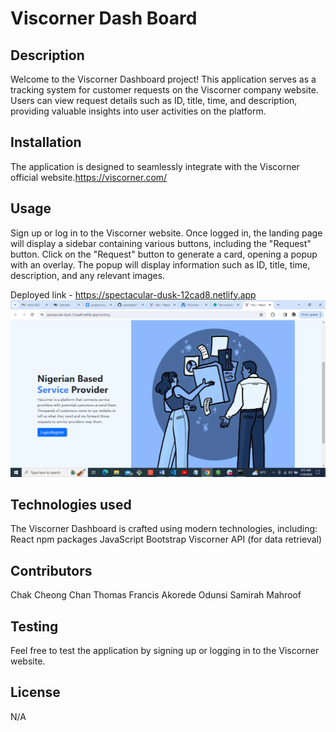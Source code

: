 
  # Viscorner Dash Board

  ## Description
  Welcome to the Viscorner Dashboard project! This application serves as a tracking system for customer requests on the Viscorner company website. Users can view request details such as ID, title, time, and description, providing valuable insights into user activities on the platform.

  ## Installation
 
  The application is designed to seamlessly integrate with the Viscorner official website.https://viscorner.com/

  ## Usage
  Sign up or log in to the Viscorner website.
  Once logged in, the landing page will display a sidebar containing various buttons, including the "Request" button.
  Click on the "Request" button to generate a card, opening a popup with an overlay.
  The popup will display information such as ID, title, time, description, and any relevant images.

  Deployed link - https://spectacular-dusk-12cad8.netlify.app
  <img src="./src/assets/image/Screenshot.png" alt="Screenshot">

  ## Technologies used
  The Viscorner Dashboard is crafted using modern technologies, including:
  React
  npm packages
  JavaScript
  Bootstrap
  Viscorner API (for data retrieval)

  ## Contributors
  Chak Cheong Chan
  Thomas Francis
  Akorede Odunsi
  Samirah Mahroof

  ## Testing
  Feel free to test the application by signing up or logging in to the Viscorner website.

  ## License
  N/A
  
  
  

